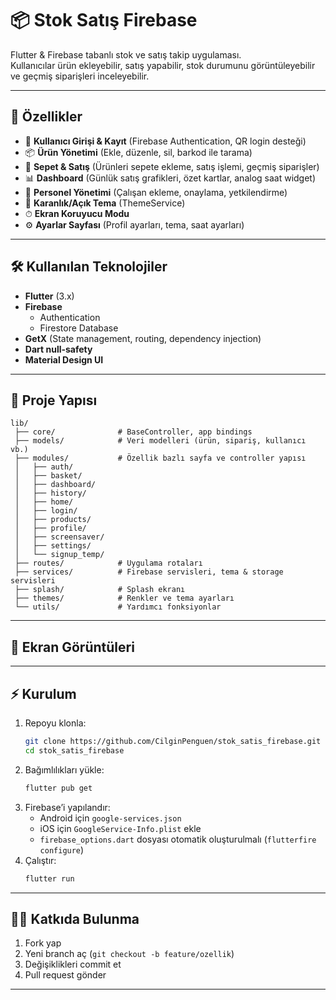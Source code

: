 
# 📦 Stok Satış Firebase

Flutter & Firebase tabanlı stok ve satış takip uygulaması.  
Kullanıcılar ürün ekleyebilir, satış yapabilir, stok durumunu görüntüleyebilir ve geçmiş siparişleri inceleyebilir.  

---

## 🚀 Özellikler
- 🔑 **Kullanıcı Girişi & Kayıt** (Firebase Authentication, QR login desteği)  
- 📦 **Ürün Yönetimi** (Ekle, düzenle, sil, barkod ile tarama)  
- 🛒 **Sepet & Satış** (Ürünleri sepete ekleme, satış işlemi, geçmiş siparişler)  
- 📊 **Dashboard** (Günlük satış grafikleri, özet kartlar, analog saat widget)  
- 👥 **Personel Yönetimi** (Çalışan ekleme, onaylama, yetkilendirme)  
- 🎨 **Karanlık/Açık Tema** (ThemeService)  
- ⏱ **Ekran Koruyucu Modu**  
- ⚙️ **Ayarlar Sayfası** (Profil ayarları, tema, saat ayarları)  

---

## 🛠 Kullanılan Teknolojiler
- **Flutter** (3.x)  
- **Firebase**  
  - Authentication  
  - Firestore Database  
- **GetX** (State management, routing, dependency injection)  
- **Dart null-safety**  
- **Material Design UI**  

---

## 📂 Proje Yapısı
```
lib/
 ├── core/              # BaseController, app bindings
 ├── models/            # Veri modelleri (ürün, sipariş, kullanıcı vb.)
 ├── modules/           # Özellik bazlı sayfa ve controller yapısı
 │   ├── auth/          
 │   ├── basket/
 │   ├── dashboard/
 │   ├── history/
 │   ├── home/
 │   ├── login/
 │   ├── products/
 │   ├── profile/
 │   ├── screensaver/
 │   ├── settings/
 │   └── signup_temp/
 ├── routes/            # Uygulama rotaları
 ├── services/          # Firebase servisleri, tema & storage servisleri
 ├── splash/            # Splash ekranı
 ├── themes/            # Renkler ve tema ayarları
 └── utils/             # Yardımcı fonksiyonlar
```

---

## 📸 Ekran Görüntüleri


---

## ⚡ Kurulum
1. Repoyu klonla:
   ```bash
   git clone https://github.com/CilginPenguen/stok_satis_firebase.git
   cd stok_satis_firebase
   ```
2. Bağımlılıkları yükle:
   ```bash
   flutter pub get
   ```
3. Firebase’i yapılandır:  
   - Android için `google-services.json`  
   - iOS için `GoogleService-Info.plist` ekle  
   - `firebase_options.dart` dosyası otomatik oluşturulmalı (`flutterfire configure`)  
4. Çalıştır:
   ```bash
   flutter run
   ```

---

## 👨‍💻 Katkıda Bulunma
1. Fork yap  
2. Yeni branch aç (`git checkout -b feature/ozellik`)  
3. Değişiklikleri commit et  
4. Pull request gönder  

---
